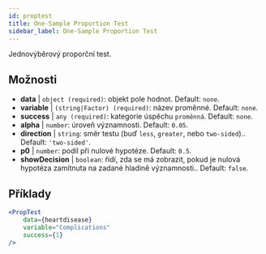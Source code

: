 ```yaml
---
id: proptest
title: One-Sample Proportion Test
sidebar_label: One-Sample Proportion Test
---
```


Jednovýběrový proporční test.

## Možnosti

* __data__ | `object (required)`: objekt pole hodnot. Default: `none`.
* __variable__ | `(string|Factor) (required)`: název proměnné. Default: `none`.
* __success__ | `any (required)`: kategorie úspěchu `proměnná`. Default: `none`.
* __alpha__ | `number`: úroveň významnosti. Default: `0.05`.
* __direction__ | `string`: směr testu (buď `less`, `greater`, nebo `two-sided`).. Default: `'two-sided'`.
* __p0__ | `number`: podíl při nulové hypotéze. Default: `0.5`.
* __showDecision__ | `boolean`: řídí, zda se má zobrazit, pokud je nulová hypotéza zamítnuta na zadané hladině významnosti.. Default: `false`.


## Příklady

```jsx live
<PropTest
    data={heartdisease} 
    variable="Complications"
    success={1}
/>
```
